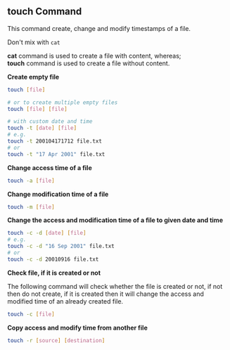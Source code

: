 ## touch Command

This command create, change and modify timestamps of a file.

Don't mix with `cat`

**cat** command is used to create a file with content, whereas;  
**touch** command is used to create a file without content.

**Create empty file**

```bash
touch [file]

# or to create multiple empty files
touch [file] [file]

# with custom date and time
touch -t [date] [file]
# e.g.
touch -t 200104171712 file.txt
# or
touch -t "17 Apr 2001" file.txt
```

**Change access time of a file**
```bash
touch -a [file]
```

**Change modification time of a file**
```bash
touch -m [file]
```

**Change the access and modification time of a file to given date and time**

```bash
touch -c -d [date] [file]
# e.g.
touch -c -d "16 Sep 2001" file.txt
# or
touch -c -d 20010916 file.txt
```

**Check file, if it is created or not**

The following command will check whether the file is created or not, if not then do not create, if it is created then it will change the access and modified time of an already created file.

```bash
touch -c [file]
```

**Copy access and modify time from another file**

```bash
touch -r [source] [destination]
```
